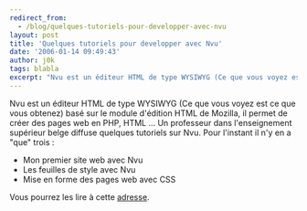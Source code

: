 ```yaml
---
redirect_from:
  - /blog/quelques-tutoriels-pour-developper-avec-nvu
layout: post
title: 'Quelques tutoriels pour developper avec Nvu'
date: '2006-01-14 09:49:43'
author: j0k
tags: blabla
excerpt: "Nvu est un éditeur HTML de type WYSIWYG (Ce que vous voyez est ce que vous obtenez) basé sur le module d'édition HTML de Mozilla, il permet de créer des pages web en PHP, HTML ...     \nUn professeur dans l'enseignement supérieur belge diffuse quelques tutoriels sur Nvu. Pour l'instant il n'y en a &quot;que&quot; trois :  \n  \n* Mon premier site web      …"
---
```


Nvu est un éditeur HTML de type WYSIWYG (Ce que vous voyez est ce que vous obtenez) basé sur le module d'édition HTML de Mozilla, il permet de créer des pages web en PHP, HTML ...
Un professeur dans l'enseignement supérieur belge diffuse quelques tutoriels sur Nvu. Pour l'instant il n'y en a &quot;que&quot; trois :

* Mon premier site web avec Nvu
* Les feuilles de style avec Nvu
* Mise en forme des pages web avec CSS

Vous pourrez les lire à cette [adresse](http://info.sio2.be/NVU/index.php).
